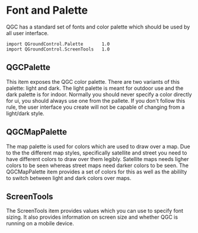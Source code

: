 # Font and Palette

QGC has a standard set of fonts and color palette which should be used by all user interface.

```
import QGroundControl.Palette 		1.0
import QGroundControl.ScreenTools 	1.0
```

## QGCPalette

This item exposes the QGC color palette. There are two variants of this palette: light and dark. The light palette is meant for outdoor use and the dark palette is for indoor. Normally you should never specify a color directly for ui, you should always use one from the pallete. If you don't follow this rule, the user interface you create will not be capable of changing from a light/dark style.

## QGCMapPalette

The map palette is used for colors which are used to draw over a map. Due to the the different map styles, specifically satellite and street you need to have different colors to draw over them legibly. Satellite maps needs ligher colors to be seen whereas street maps need darker colors to be seen. The QGCMapPalette item provides a set of colors for this as well as the abililty to switch between light and dark colors over maps.

## ScreenTools

The ScreenTools item provides values which you can use to specify font sizing. It also provides information on screen size and whether QGC is running on a mobile device.

